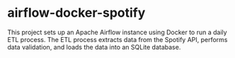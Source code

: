 # airflow-docker-spotify
This project sets up an Apache Airflow instance using Docker to run a daily ETL process. 
The ETL process extracts data from the Spotify API, performs data validation, and loads the data into an SQLite database.
